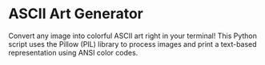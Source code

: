 # ASCII Art Generator
Convert any image into colorful ASCII art right in your terminal!
This Python script uses the Pillow (PIL) library to process images and print a text-based representation using ANSI color codes.

